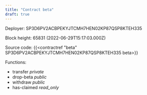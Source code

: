 ```yaml
---
title: "Contract beta"
draft: true
---
```

Deployer: SP3D6PV2ACBPEKYJTCMH7HEN02KP87QSP8KTEH335


 



Block height: 65831 (2022-06-29T15:17:03.000Z)

Source code: {{<contractref "beta" SP3D6PV2ACBPEKYJTCMH7HEN02KP87QSP8KTEH335 beta>}}

Functions:

* transfer _private_
* drop-beta _public_
* withdraw _public_
* has-claimed _read_only_
